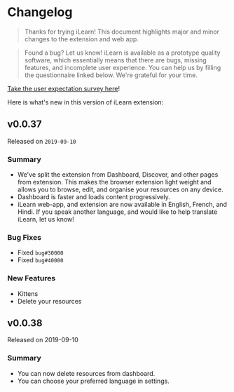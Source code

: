 # Changelog

> Thanks for trying iLearn! This document highlights major and minor changes
> to the extension and web app.

> Found a bug? Let us know! iLearn is available as a prototype quality software,
> which essentially means that there are bugs, missing features, and incomplete
> user experience. You can help us by filling the questionnaire linked below.
> We're grateful for your time.

[Take the user expectation survey here](#link-to-survey)!

Here is what's new in this version of iLearn extension:

## v0.0.37

Released on `2019-09-10`

### Summary
- We've split the extension from Dashboard, Discover, and other pages from
  extension. This makes the browser extension light weight and allows you
  to browse, edit, and organise your resources on any device.
- Dashboard is faster and loads content progressively.
- iLearn web-app, and extension are now available in English, French, and
  Hindi. If you speak another language, and would like to help translate
  iLearn, let us know!

### Bug Fixes
- Fixed `bug#30000`
- Fixed `bug#40000`

### New Features
- Kittens
- Delete your resources


## v0.0.38

Released on 2019-09-10

### Summary
- You can now delete resources from dashboard.
- You can choose your preferred language in settings.
